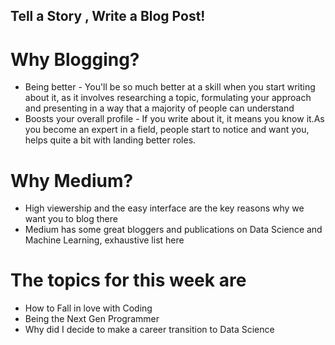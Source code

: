 ## Tell a Story , Write a Blog Post!

# Why Blogging?
* Being better - You'll be so much better at a skill when you start writing about it, as it involves researching a topic, formulating your approach and presenting in a way that a majority of people can understand
* Boosts your overall profile - If you write about it, it means you know it.As you become an expert in a field, people start to notice and want you, helps quite a bit with landing better roles.

# Why Medium?
* High viewership and the easy interface are the key reasons why we want you to blog there
* Medium has some great bloggers and publications on Data Science and Machine Learning, exhaustive list here

# The topics for this week are 
* How to Fall in love with Coding
* Being the Next Gen Programmer
* Why did I decide to make a career  transition to Data Science
